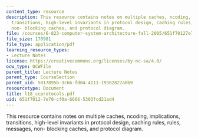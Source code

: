 ```yaml
---
content_type: resource
description: This resource contains notes on multiple caches, ncoding, implications,
  transitions, high-level invariants in protocol design, caching rules, rules, messages,
  non- blocking caches, and protocol diagram.
file: /courses/6-823-computer-system-architecture-fall-2005/651f70127e70cf0a66665303fcd21ad4_l18_ccprotocols.pdf
file_size: 170981
file_type: application/pdf
learning_resource_types:
- Lecture Notes
license: https://creativecommons.org/licenses/by-nc-sa/4.0/
ocw_type: OCWFile
parent_title: Lecture Notes
parent_type: CourseSection
parent_uid: 5017895b-3c66-fd04-4111-19382827a0b9
resourcetype: Document
title: l18_ccprotocols.pdf
uid: 651f7012-7e70-cf0a-6666-5303fcd21ad4
---
```

This resource contains notes on multiple caches, ncoding, implications, transitions, high-level invariants in protocol design, caching rules, rules, messages, non- blocking caches, and protocol diagram.